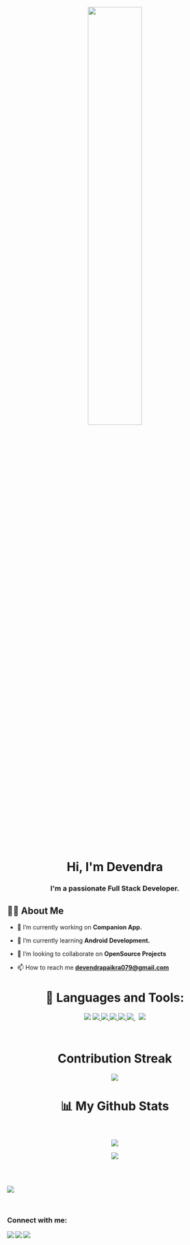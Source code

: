 <p align="center"><img align="center" width="50%" src="https://png2.cleanpng.com/sh/91687edee05a08a327d1253cd023e165/L0KzQYm3VMAzN6JnfZH0aYP2gLBuTgdmal5pfehubHBzfbb1lL1ud5NuhNc2YYDzPbXslvVtd6FyfdD9LYPydsXAggJmNZVqRdZudnXvf8Hskr02aZQ3fdVqNXO1doW5Vr41Pmo2SKc6N0G4QoOAUsQxOGY8UaoALoDxd1==/kisspng-web-development-mobile-app-development-software-de-developer-5ac2eca5c2f426.4691051715227240057985.png"/></p>

<h1 align="center">Hi, I'm Devendra</h1>
<h3 align="center">I'm a passionate Full Stack Developer.</h3>


## 🙋‍♂️ About Me

- 🔭 I’m currently working on **Companion App.**

- 🌱 I’m currently learning **Android Development.**

- 👯 I’m looking to collaborate on **OpenSource Projects**

- 📫 How to reach me **devendrapaikra079@gmail.com**

<h1 align="center">🚀 Languages and Tools:</h1>

<p align="center"> 
    <a href="https://www.cplusplus.com/"><img src="https://img.icons8.com/color/48/000000/c-plus-plus-logo.png"/></a>
    <a href="https://www.python.org/" target="_blank"> <img src="https://img.icons8.com/fluency/48/000000/python.png"/> </a>
    <a href="https://developer.mozilla.org/en-US/docs/Web/JavaScript" target="_blank"> <img src="https://img.icons8.com/color/48/000000/javascript.png"/> </a> 
    <a href="https://www.w3.org/html/" target="_blank"> <img src="https://img.icons8.com/color/48/000000/html-5.png"/> </a> 
    <a href="https://www.w3schools.com/css/" target="_blank"> <img src="https://img.icons8.com/color/48/000000/css3.png"/> </a>  
    <a style="padding-right:8px;" href="https://www.mysql.com/" target="_blank"> <img src="https://img.icons8.com/fluent/50/000000/mysql-logo.png"/> </a>  
    <a href="https://git-scm.com/" target="_blank"> <img src="https://img.icons8.com/color/48/000000/git.png"/> </a> 
  </p>
<br/>

<h1 align="center">Contribution Streak</h1>
<p align="center">
        <img src="https://github-readme-streak-stats.herokuapp.com/?user=Devendra1213&theme=black-ice&hide_border=true&stroke=0000&background=060A0CD0"/>
</p>

<h1 align="center">📊 My Github Stats</h1>

  <br/>
  <p align="center">
    <img src="https://github-readme-stats.vercel.app/api?username=Devendra1213&show_icons=true&count_private=true&theme=react&hide_border=true&bg_color=0D1117" /></p>
  <p align="center">
  <img src="https://github-readme-stats.vercel.app/api/top-langs/?username=Devendra1213&langs_count=8&count_private=true&layout=compact&theme=react&hide_border=true&bg_color=0D1117" /></p>
  <br/>
 
<br/>

<a><img src="https://activity-graph.herokuapp.com/graph?username=Devendra1213&bg_color=0D1117&color=5BCDEC&line=5BCDEC&point=FFFFFF&hide_border=true" /></a>

<br/>

### Connect with me:

[<img align="left" width="" src="https://img.icons8.com/fluency/48/000000/twitter.png"/>](https://twitter.com/78_devendra?t=LUxWiu8ws9QpKXKiRygf1Q&s=08)
[<img align="left" width="" src="https://img.icons8.com/fluency/48/000000/linkedin.png"/>](https://www.linkedin.com/in/devendra-singh-paikra-958091203/)
[<img align="left" width="" src="https://img.icons8.com/fluency/48/000000/instagram-new.png"/>](https://www.instagram.com/_deven_paikra_/?hl=en)




<!---
Devendra1213/Devendra1213 is a ✨ special ✨ repository because its `README.md` (this file) appears on your GitHub profile.
You can click the Preview link to take a look at your changes.
--->
